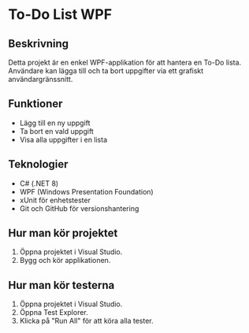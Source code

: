 
# To-Do List WPF 

## Beskrivning
Detta projekt är en enkel WPF-applikation för att hantera en To-Do lista. Användare kan lägga till och ta bort uppgifter via ett grafiskt användargränssnitt.

## Funktioner
- Lägg till en ny uppgift
- Ta bort en vald uppgift
- Visa alla uppgifter i en lista

## Teknologier
- C# (.NET 8)
- WPF (Windows Presentation Foundation)
- xUnit för enhetstester
- Git och GitHub för versionshantering

## Hur man kör projektet
1. Öppna projektet i Visual Studio.
2. Bygg och kör applikationen.

## Hur man kör testerna
1. Öppna projektet i Visual Studio.
2. Öppna Test Explorer.
3. Klicka på "Run All" för att köra alla tester.

